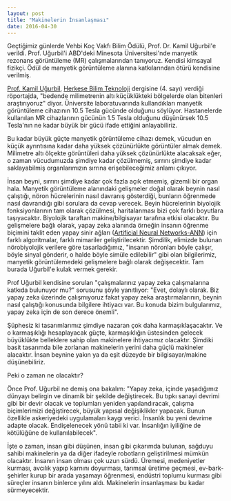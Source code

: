 ```yaml
---
layout: post
title: "Makinelerin İnsanlaşması"
date: 2016-04-30
---
```

Geçtiğimiz günlerde Vehbi Koç Vakfı Bilim Ödülü, Prof. Dr. Kamil Uğurbil'e verildi. Prof. Uğurbil'i ABD'deki Minesota Üniversitesi'nde manyetik rezonans görüntüleme (MR) çalışmalarından tanıyoruz.<!--more--> Kendisi kimsayal fizikçi. Ödül de manyetik görüntüleme alanına katkılarından ötürü kendisine verilmiş.

<a href="http://www.cmrr.umn.edu/facultystaff/kamil/">Prof. Kamil Uğurbil</a>, <a href="http://www.herkesebilimteknoloji.com/">Herkese Bilim Teknoloji</a> dergisine (4. sayı) verdiği röportajda, "bedende milimetrenin altı küçüklükteki bölgelerde olan bitenleri araştırıyoruz" diyor. Üniversite laboratuvarında kullandıkları manyetik görüntüleme cihazının 10.5 Tesla gücünde olduğunu söylüyor. Hastanelerde kullanılan MR cihazlarının gücünün 1.5 Tesla olduğunu düşünürsek 10.5 Tesla'nın ne kadar büyük bir gücü ifade ettiğini anlayabiliriz.

Bu kadar büyük güçte manyetik görüntüleme cihazı demek, vücudun en küçük ayrıntısına kadar daha yüksek çözünürlükte görüntüler almak demek. Milimetre altı ölçekte görüntüleri daha yüksek çözünürlükte alacaksak eğer, o zaman vücudumuzda şimdiye kadar çözülmemiş, sırrını şimdiye kadar saklayabilmiş organlarımızın sırrına erişebileceğimiz anlamı çıkıyor. 

İnsan beyni, sırrını şimdiye kadar çok fazla açık etmemiş, gizemli bir organ hala. Manyetik görüntüleme alanındaki gelişmeler doğal olarak beynin nasıl çalıştığı, nöron hücrelerinin nasıl davranış gösterdiği, bunların öğrenmede nasıl davrandığı gibi sorulara da cevap verecek. Beyin hücrelerinin biyolojik fonksiyonlarının tam olarak çözülmesi, haritalanması bizi çok farklı boyutlara taşıyacaktır. Biyolojik taraftan makine/bilgisayar tarafına etkisi olacaktır. Bu gelişmelere bağlı olarak, yapay zeka alanında örneğin insanın öğrenme biçimini taklit eden yapay sinir ağları (<a href="https://en.wikipedia.org/wiki/Artificial_neural_network">Artificial Neural Networks-ANN</a>) için farklı algoritmalar, farklı mimariler geliştirilecektir. Şimdilik, elimizde bulunan nörobiyolojik verilere göre tasarladığımız, "insanın nöronları böyle çalışır, böyle sinyal gönderir, o halde böyle simüle edilebilir" gibi olan bilgilerimiz, manyetik görüntülemedeki gelişmelere bağlı olarak değişecektir. Tam burada Uğurbil'e kulak vermek gerekir.

Prof Uğurbil kendisine sorulan "çalışmalarınız yapay zeka çalışmalarına katkıda bulunuyor mu?" sorusunu şöyle yanıtlıyor: "Evet, dolaylı olarak. Biz yapay zeka üzerinde çalışmıyoruz fakat yapay zeka araştırmalarının, beynin nasıl çalıştığı konusunda bilgilere ihtiyacı var. Bu konuda bizim bulgularımız, yapay zeka için de son derece önemli".

Şüphesiz ki tasarımlarımız şimdiye nazaran çok daha karmaşıklaşacaktır. Ve o karmaşıklığı hesaplayacak güçte, karmaşıklığın üstesinden gelecek büyüklükte belleklere sahip olan makinelere ihtiyacımız olacaktır. Şimdiki basit tasarımda bile zorlanan makinelerin yerini daha güçlü makineler alacaktır. İnsan beynine yakın ya da eşit düzeyde bir bilgisayar/makine düşünebiliriz.

Peki o zaman ne olacaktır?

Önce Prof. Uğurbil ne demiş ona bakalım:
"Yapay zeka, içinde yaşadığımız dünyayı belirgin ve dinamik bir şekilde değiştirecek. Bu tıpkı sanayi devrimi gibi bir devir olacak ve toplumları yeniden yapılandıracak, çalışma biçimlerimizi değiştirecek, büyük yapısal değişiklikler yapacak. Bunun özellikle askeriyedeki uygulamaları kaygı verici. İnsanlık bu yeni devrime adapte olacak. Endişelenecek yönü tabii ki var. İnsanlığın iyiliğine de kötülüğüne de kullanılabilecek".

İşte o zaman, insan gibi düşünen, insan gibi çıkarımda bulunan, sağduyu sahibi makinelerin ya da diğer ifadeyle robotların geliştirilmesi mümkün olacaktır. İnsanın insan olması çok uzun sürdü. Üremesi, medeniyetler kurması, avcılık yapıp karnını doyurması, tarımsal üretime geçmesi, ev-bark-şehirler kurup bir arada yaşamayı öğrenmesi, endüstri toplumu kurması gibi süreçler insanın binlerce yılını aldı. Makinelerin insanlaşması bu kadar sürmeyecektir.
